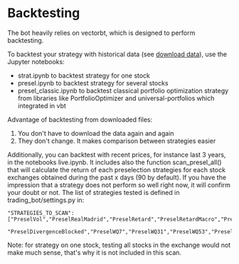 # Backtesting
The bot heavily relies on vectorbt, which is designed to perform backtesting. 

To backtest your strategy with historical data (see [download data](https://github.com/psemdel/py-trading-bot/blob/main/docs/download_data.md)), use the Jupyter notebooks:

- strat.ipynb to backtest strategy for one stock
- presel.ipynb to backtest strategy for several stocks
- presel_classic.ipynb to backtest classical portfolio optimization strategy from libraries like PortfolioOptimizer and universal-portfolios which integrated in vbt

Advantage of backtesting from downloaded files:

1. You don't have to download the data again and again
2. They don't change. It makes comparison between strategies easier

Additionally, you can backtest with recent prices, for instance last 3 years, in the notebooks live.ipynb. It includes also the function scan_presel_all() that will calculate the return of each preselection strategies for each stock exchanges obtained during the past x days (90 by default). If you have the impression that a strategy does not perform so well right now, it will confirm your doubt or not. The list of strategies tested is defined in trading_bot/settings.py in:

    "STRATEGIES_TO_SCAN":["PreselVol","PreselRealMadrid","PreselRetard","PreselRetardMacro","PreselDivergence",
          "PreselDivergenceBlocked","PreselWQ7","PreselWQ31","PreselWQ53","PreselWQ54"],    
    
Note: for strategy on one stock, testing all stocks in the exchange would not make much sense, that's why it is not included in this scan.
